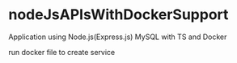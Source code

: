 # nodeJsAPIsWithDockerSupport
Application using Node.js(Express.js) MySQL with TS and Docker

run docker file to create service